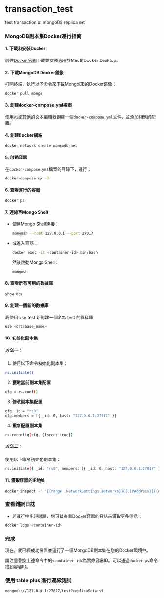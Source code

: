 # transaction_test
test  transaction of mongoDB replica set

### MongoDB副本集Docker運行指南

#### 1. **下載和安裝Docker**
前往[Docker官網](https://www.docker.com/products/docker-desktop)下載並安裝適用於Mac的Docker Desktop。

#### 2. **下載MongoDB Docker鏡像**
打開終端，執行以下命令來下載MongoDB的Docker鏡像：
```bash
docker pull mongo
```

#### 3. **創建docker-compose.yml檔案**
使用`vi`或其他的文本編輯器創建一個`docker-compose.yml`文件，並添加相應的配置。

#### 4. **創建Docker網絡**
```bash
docker network create mongodb-net
```

#### 5. **啟動容器**
在`docker-compose.yml`檔案的目錄下，運行：
```bash
docker-compose up -d
```

#### 6. **查看運行的容器**
```bash
docker ps
```

#### 7. **連線至Mongo Shell**
- 使用Mongo Shell連接：
    ```bash
    mongosh --host 127.0.0.1 --port 27017
    ```
- 或進入容器：
    ```bash
    docker exec -it <container-id> bin/bash
    ```
    然後啟動Mongo Shell：
    ```bash
    mongosh
    ```
#### 8. **查看所有可用的數據庫**
```bash
show dbs 
```

#### 9. **創建一個新的數據庫**
我使用 use test 新創建一個名為 test 的資料庫
```bash
use <database_name>
```

#### 10. **初始化副本集**
##### 方法一：
1. 使用以下命令初始化副本集：

```bash
rs.initiate()
```

2. **獲取當前副本集配置**

```bash
cfg = rs.conf()
```

3. **修改副本集配置**

```bash
cfg._id = "rs0"
cfg.members = [{ _id: 0, host: "127.0.0.1:27017" }]
```

4. **重新配置副本集**

```bash
rs.reconfig(cfg, {force: true})
```
##### 方法二：
使用以下命令初始化副本集：

```bash
rs.initiate({ _id: "rs0", members: [{ _id: 0, host: "127.0.0.1:27017" }] })
```

#### 11. **獲取容器的IP地址**

```bash
docker inspect -f '{{range .NetworkSettings.Networks}}{{.IPAddress}}{{end}}' <container-id>
```

### 查看錯誤日誌
- 若運行中出現問題，您可以查看Docker容器的日誌來獲取更多信息：

```bash
docker logs <container-id>
```

### 完成
現在，就已經成功設置並運行了一個MongoDB副本集在您的Docker環境中。

請注意替換上述命令中的`<container-id>`為實際容器ID。可以通過`docker ps`命令找到容器ID。

### 使用 table plus 進行連線測試

```
mongodb://127.0.0.1:27017/test?replicaSet=rs0
```
